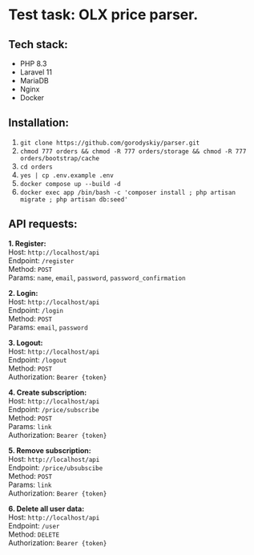 # Test task: OLX price parser.

## Tech stack:
- PHP 8.3
- Laravel 11
- MariaDB
- Nginx
- Docker

## Installation:
1. `git clone https://github.com/gorodyskiy/parser.git`
2. `chmod 777 orders && chmod -R 777 orders/storage && chmod -R 777 orders/bootstrap/cache`
3. `cd orders`
4. `yes | cp .env.example .env`
5. `docker compose up --build -d`
6. `docker exec app /bin/bash -c 'composer install ; php artisan migrate ; php artisan db:seed'`


## API requests:
**1. Register:**\
Host: `http://localhost/api`\
Endpoint: `/register`\
Method: `POST`\
Params: `name`, `email`, `password`, `password_confirmation`

**2. Login:**\
Host: `http://localhost/api`\
Endpoint: `/login`\
Method: `POST`\
Params: `email`, `password`

**3. Logout:**\
Host: `http://localhost/api`\
Endpoint: `/logout`\
Method: `POST`\
Authorization: `Bearer {token}`

**4. Create subscription:**\
Host: `http://localhost/api`\
Endpoint: `/price/subscribe`\
Method: `POST`\
Params: `link`\
Authorization: `Bearer {token}`

**5. Remove subscription:**\
Host: `http://localhost/api`\
Endpoint: `/price/ubsubscibe`\
Method: `POST`\
Params: `link`\
Authorization: `Bearer {token}`

**6. Delete all user data:**\
Host: `http://localhost/api`\
Endpoint: `/user`\
Method: `DELETE`\
Authorization: `Bearer {token}`
